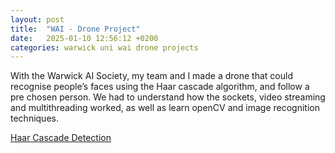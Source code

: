 ```yaml
---
layout: post
title:  "WAI - Drone Project"
date:   2025-01-10 12:56:12 +0200
categories: warwick uni wai drone projects
---
```


With the Warwick AI Society, my team and I made a drone that could recognise people’s faces using the Haar cascade algorithm, and follow a pre chosen person. We had to understand how the sockets, video streaming and multithreading worked, as well as learn openCV and image recognition techniques. 

[Haar Cascade Detection](/assets/images/wai_drone_1.png)



